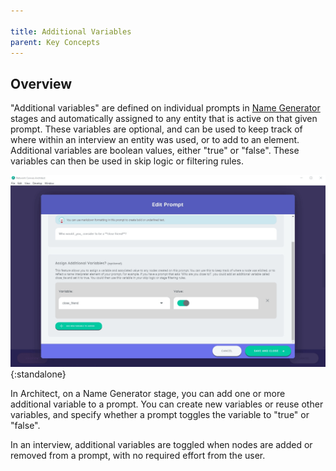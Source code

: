 ```yaml
---

title: Additional Variables
parent: Key Concepts
---
```


## Overview

"Additional variables" are defined on individual prompts in [Name Generator](../interface-documentation/name-generator.md) stages and automatically assigned to any entity that is active on that given prompt. These variables are optional, and can be used to keep track of where within an interview an entity was used, or to add to an element. Additional variables are boolean values, either "true" or "false". These variables can then be used in skip logic or filtering rules.

![Managing additional variables on a Name Generator prompt in Architect](../../assets/img/key-concepts/additional-variables/additional-variables.png){:standalone}

In Architect, on a Name Generator stage, you can add one or more additional variable to a prompt. You can create new variables or reuse other variables, and specify whether a prompt toggles the variable to "true" or "false".

In an interview, additional variables are toggled when nodes are added or removed from a prompt, with no required effort from the user.
